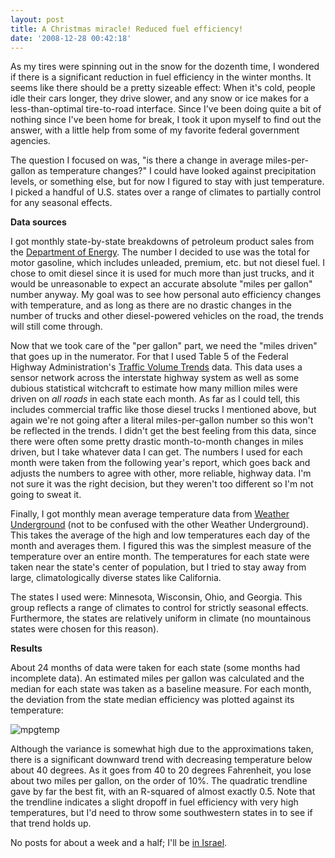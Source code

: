 ```yaml
---
layout: post
title: A Christmas miracle! Reduced fuel efficiency!
date: '2008-12-28 00:42:18'
---
```



As my tires were spinning out in the snow for the dozenth time, I wondered if there is a significant reduction in fuel efficiency in the winter months. It seems like there should be a pretty sizeable effect: When it's cold, people idle their cars longer, they drive slower, and any snow or ice makes for a less-than-optimal tire-to-road interface. Since I've been doing quite a bit of nothing since I've been home for break, I took it upon myself to find out the answer, with a little help from some of my favorite federal government agencies.

The question I focused on was, "is there a change in average miles-per-gallon as temperature changes?" I could have looked against precipitation levels, or something else, but for now I figured to stay with just temperature. I picked a handful of U.S. states over a range of climates to partially control for any seasonal effects.

**Data sources**

I got monthly state-by-state breakdowns of petroleum product sales from the [Department of Energy](http://tonto.eia.doe.gov/dnav/pet/pet_cons_prim_dcu_nus_m.htm). The number I decided to use was the total for motor gasoline, which includes unleaded, premium, etc. but not diesel fuel. I chose to omit diesel since it is used for much more than just trucks, and it would be unreasonable to expect an accurate absolute "miles per gallon" number anyway. My goal was to see how personal auto efficiency changes with temperature, and as long as there are no drastic changes in the number of trucks and other diesel-powered vehicles on the road, the trends will still come through.

Now that we took care of the "per gallon" part, we need the "miles driven" that goes up in the numerator. For that I used Table 5 of the Federal Highway Administration's [Traffic Volume Trends](http://www.fhwa.dot.gov/ohim/tvtw/tvtpage.cfm) data. This data uses a sensor network across the interstate highway system as well as some dubious statistical witchcraft to estimate how many million miles were driven on *all roads* in each state each month. As far as I could tell, this includes commercial traffic like those diesel trucks I mentioned above, but again we're not going after a literal miles-per-gallon number so this won't be reflected in the trends. I didn't get the best feeling from this data, since there were often some pretty drastic month-to-month changes in miles driven, but I take whatever data I can get. The numbers I used for each month were taken from the following year's report, which goes back and adjusts the numbers to agree with other, more reliable, highway data. I'm not sure it was the right decision, but they weren't too different so I'm not going to sweat it.

Finally, I got monthly mean average temperature data from [Weather Underground](http://www.wunderground.com/) (not to be confused with the other Weather Underground). This takes the average of the high and low temperatures each day of the month and averages them. I figured this was the simplest measure of the temperature over an entire month. The temperatures for each state were taken near the state's center of population, but I tried to stay away from large, climatologically diverse states like California.

The states I used were: Minnesota, Wisconsin, Ohio, and Georgia. This group reflects a range of climates to control for strictly seasonal effects. Furthermore, the states are relatively uniform in climate (no mountainous states were chosen for this reason).

**Results**

About 24 months of data were taken for each state (some months had incomplete data). An estimated miles per gallon was calculated and the median for each state was taken as a baseline measure. For each month, the deviation from the state median efficiency was plotted against its temperature:

![mpgtemp](http://res.cloudinary.com/meshulam/image/upload/v1437619489/mpgtemp_ejmqp4.gif "mpgtemp")

Although the variance is somewhat high due to the approximations taken, there is a significant downward trend with decreasing temperature below about 40 degrees. As it goes from 40 to 20 degrees Fahrenheit, you lose about two miles per gallon, on the order of 10%. The quadratic trendline gave by far the best fit, with an R-squared of almost exactly 0.5. Note that the trendline indicates a slight dropoff in fuel efficiency with very high temperatures, but I'd need to throw some southwestern states in to see if that trend holds up.

No posts for about a week and a half; I'll be [in Israel](http://blog.meshul.am/2008/11/currency-events/).


